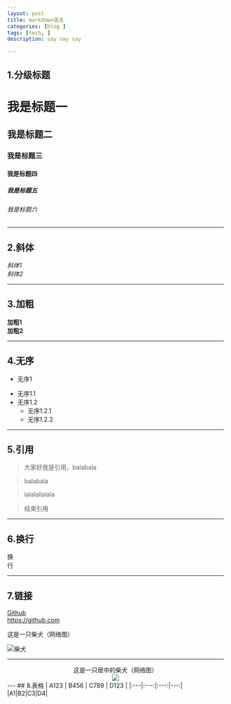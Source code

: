 ```yaml
---
layout: post
title: markdown语法
categories: [blog ]
tags: [tech, ]
description: say say say

---
```


## 1.分级标题

# 我是标题一  

## 我是标题二  

### 我是标题三  

#### 我是标题四  

##### 我是标题五  

###### 我是标题六  


---
## 2.斜体  
  *斜体1*  
  _斜体2_   

---  

## 3.加粗  
**加粗1**  
__加粗2__  

---

## 4.无序
-  无序1
 + 无序1.1
 + 无序1.2
     *  无序1.2.1
     *  无序1.2.2

---

## 5.引用
> 大家好我是引用，balabala 

> balabala 

> lalalallalala 

> 结束引用

---

## 6.换行
换  
行  

---

## 7.链接
[Github](https://github.com)  
<https://github.com>

这是一只柴犬（网络图）  

![柴犬](http://image3.cnpp.cn/upload2/goodpic/20140412/img_277945_3_27.jpg_800_600.jpg)

---   
<center>这是一只居中的柴犬（网络图）</center>


<center>
    <img src="http://www.cnr.cn/ent/list/20160323/W020160323549820098072.jpg">
</center>
---
## 8.表格
| A123 | B456 | C789 | D123 |
|:---|:---:|:---:|---:|
|A1|B2|C3|D4|
